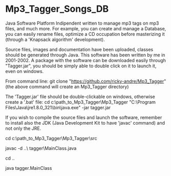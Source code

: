 # Mp3_Tagger_Songs_DB
Java Software Platform Indipendent written to manage mp3 tags on mp3 files, and much more.
For example, you can create and manage a Database, you can easily rename files, optimize a CD
occupation before masterizing it (through a 'Knapsack algorithm' development).

Source files, images and documentation have been uploaded, classes should be generated through Java.
This software has been written by me in 2001-2002. A package with the software can be downloaded easily 
through "Tagger.jar", you should be simply able to double click on it to launch it, even on windows.

From command line:
git clone "https://github.com/ricky-andre/Mp3_Tagger"
(the above command will create an Mp3_Tagger directory)

The 'Tagger.jar' file should be double-clickable on windows, otherwise create a '.bat' file:
cd c:\path_to_Mp3_Tagger\Mp3_Tagger
"C:\Program Files\Java\jre1.8.0_321\bin\java.exe" -jar tagger.jar

If you wish to compile the source files and launch the software, remember to install also
the JDK (Java Development Kit to have 'javac' command) and not only the JRE.

cd c:\path_to_Mp3_Tagger\Mp3_Tagger\src<p>
javac -d ..\ tagger\MainClass.java<p>
cd ..<p>
java tagger.MainClass<p>
